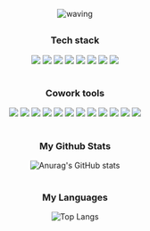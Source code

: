 <div align="center">

  ![waving](https://capsule-render.vercel.app/api?type=waving&height=200&text=GaYoung&fontAlign=74&fontAlignY=40&color=gradient)
  
</div>

##


<h3 align="center"><b>Tech stack</b></h3>
<p align="center">
  <img src="https://img.shields.io/badge/html5-E34F26?style=for-the-badge&logo=html5&logoColor=white"> 
  <img src="https://img.shields.io/badge/css-1572B6?style=for-the-badge&logo=css3&logoColor=white"> 
  <img src="https://img.shields.io/badge/Sass-CC6699?style=for-the-badge&logo=Sass&logoColor=white"> 
  <img src="https://img.shields.io/badge/javascript-F7DF1E?style=for-the-badge&logo=javascript&logoColor=black"> 
  <img src="https://img.shields.io/badge/jquery-0769AD?style=for-the-badge&logo=jquery&logoColor=white">
  <img src="https://img.shields.io/badge/bootstrap-7952B3?style=for-the-badge&logo=bootstrap&logoColor=white">
  <img src="https://img.shields.io/badge/react-61DAFB?style=for-the-badge&logo=react&logoColor=black">
  <img src="https://img.shields.io/badge/nextjs-ffffff?style=for-the-badge&logo=nextdotjs&logoColor=black">
</p>

#

<h3 align="center"><b>Cowork tools</b></h3>
<p align="center">
  <img src="https://img.shields.io/badge/JetBrains-000000?style=for-the-badge&logo=JetBrains&logoColor=white">
  <img src="https://img.shields.io/badge/github-181717?style=for-the-badge&logo=github&logoColor=white">
  <img src="https://img.shields.io/badge/git-F05032?style=for-the-badge&logo=git&logoColor=white">
   <img src="https://img.shields.io/badge/Bitbucket-0052CC?style=for-the-badge&logo=Bitbucket&logoColor=white">
  <img src="https://img.shields.io/badge/Adobe XD-FF61F6?style=for-the-badge&logo=Adobe XD&logoColor=white">
  <img src="https://img.shields.io/badge/Adobe Photoshop-31A8FF?style=for-the-badge&logo=Adobe Photoshop&logoColor=white">
  <img src="https://img.shields.io/badge/Adobe Illustrator-FF9A00?style=for-the-badge&logo=Adobe Illustrator&logoColor=white">
  <img src="https://img.shields.io/badge/Figma-F24E1E?style=for-the-badge&logo=Figma&logoColor=white">
  <img src="https://img.shields.io/badge/Zeplin-FF9A00?style=for-the-badge&logo=Zeplin&logoColor=white">
  <img src="https://img.shields.io/badge/Font Awesome-528DD7?style=for-the-badge&logo=Font Awesome&logoColor=white">
  <img src="https://img.shields.io/badge/notion-000000?style=for-the-badge&logo=notion&logoColor=white">
  <img src="https://img.shields.io/badge/Slack-4A154B?style=for-the-badge&logo=Slack&logoColor=white">
</p>

#

<h3 align="center"><b>My Github Stats</b></h3>
<div align="center">
  
  ![Anurag's GitHub stats](https://github-readme-stats.vercel.app/api?username=gayoung0619)

</div>

#

<h3 align="center"><b>My Languages</b></h3>
<div align="center">
  
  ![Top Langs](https://github-readme-stats.vercel.app/api/top-langs/?username=gayoung0619&layout=compact)

</div>




